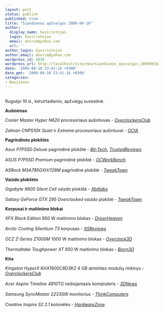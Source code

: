 ```yaml
---
layout: post
status: publish
published: true
title: "Šiandienos apžvalgos 2009-09-10"
author:
  display_name: Suvirintojas
  login: Suvirintojas
  email: dovrim@yahoo.com
  url: ''
author_login: Suvirintojas
author_email: dovrim@yahoo.com
wordpress_id: 4038
wordpress_url: http://localhost/site/new/siandienos_apzvalgos_20090910/
date: '2009-09-10 23:41:16 +0300'
date_gmt: '2009-09-10 23:41:16 +0300'
categories:
- Naujienos
---
```

<p>
<br />Rugsėjo 10 d., ketvirtadienio, apžvalgų suvestinė.</p>
<p><b>Aušinimas</b></p>
<p><i>Cooler Master Hyper N620</i> procesoriaus aušintuvas - <i><a class="ns" href="http://www.overclockersclub.com/reviews/cooler_master_n620/">OverclockersClub</a></i><br />
<br /><i>Zalman CNPS10X Quiet</i> ir <i>Extreme</i> procesoriaus aušintuvai - <i><a class="ns" href="http://www.ocia.net/reviews/zalman10x/page1.shtml">OCIA</a></i></p>
<p><b>Pagrindinės plokštės</b></p>
<p><i>Asus P7P55D Deluxe</i> pagrindinė plokštė - <i><a class="ns" href="http://www.bit-tech.net/hardware/motherboards/2009/09/09/asus-p7p55d-deluxe/1">Bit-Tech</a></i>, <i><a class="ns" href="http://www.trustedreviews.com/motherboards/review/2009/09/10/Asus-P7P55D-Deluxe/p1">TrustedReviews</a></i><br />
<br /><i>ASUS P7P55D Premium</i> pagrindinė plokštė - <i><a class="ns" href="http://www.ocworkbench.com/2009/asus/P7P55D-Premium-Review/g1.htm">OCWorkBench</a></i><br />
<br /><i>ASRock M3A785GXH/128M</i> pagrindinė plokštė - <i><a class="ns" href="http://www.tweaktown.com/reviews/2912/asrock_m3a785gxh_128m_motherboard_mainstream_785g_tested/index.html">TweakTown</a></i></p>
<p><b>Vaizdo plokštės</b></p>
<p><i>Gigabyte 9800 Silent Cell</i> vaizdo plokštė - <i><a class="ns" href="http://www.xbitlabs.com/articles/video/display/gigabyte-9800gt-silent-cell.html">Xbitlabs</a></i><br />
<br /><i>Galaxy GeForce GTX 295 Overclocked</i> vaizdo plokštė - <i><a class="ns" href="http://www.tweaktown.com/reviews/2913/galaxy_geforce_gtx_295_single_pcb_overclocked_graphics_card/index.html">TweakTown</a></i></p>
<p><b>Korpusai ir maitinimo blokai</b></p>
<p><i>XFX Black Edition</i> 850 W maitinimo blokas - <i><a class="ns" href="http://www.driverheaven.net/reviews.php?reviewid=839">DriverHeaven</a></i><br />
<br /><i>Arctic Cooling Silentium T5</i> korpusas - <i><a class="ns" href="http://www.xsreviews.co.uk/reviews/cases/arctic-cooling-silentium-t5/">XSReviews</a></i><br />
<br /><i>OCZ Z-Series Z1000M</i> 1000 W maitinimo blokas - <i><a class="ns" href="http://www.overclock3d.net/reviews.php?/power_supply/ocz_z-series_z1000m_1000w_atx_psu/1">Overclock3D</a></i><br />
<br /><i>Thermaltake Toughpower XT</i> 850 W maitinimo blokas - <i><a class="ns" href="http://www.bjorn3d.com/read.php?cID=1670&pageID=7525">Bjorn3D</a></i></p>
<p><b>Kita</b></p>
<p><i>Kingston HyperX KHX1600C8D3K2</i> 4 GB atminties modulių rinkinys - <i><a class="ns" href="http://www.overclockersclub.com/reviews/kingston_hyperx_pc312800_2x2gb/">OverclockersClub</a></i><br />
<br /><i>Acer Aspire Timeline 4810TG</i> nešiojamasis kompiuteris - <i><a class="ns" href="http://www.3dnews.ru/mobile/acer_aspire_timeline_4810tg/">3DNews</a></i><br />
<br /><i>Samsung SyncMaster 2233SW</i> monitorius - <i><a class="ns" href="http://www.thinkcomputers.org/index.php?x=reviews&id=1040">ThinkComputers</a></i><br />
<br /><i>Creative Inspire S2 2.1</i> kolonėlės - <i><a class="ns" href="http://www.hardwarezone.com/articles/view.php?cid=9&id=2998">HardwareZone</a></i><br /></p>
